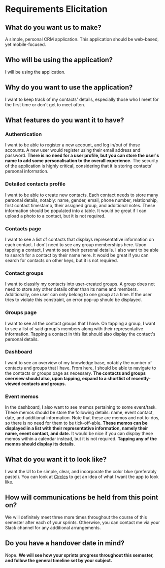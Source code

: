 # Requirements Elicitation

## What do you want us to make?
A simple, personal CRM application. This application should be web-based, yet mobile-focused.

## Who will be using the application?
I will be using the application.

## Why do you want to use the application?
I want to keep track of my contacts' details, especially those who I meet for the first time or don't get to meet often.

## What features do you want it to have?

### Authentication
I want to be able to register a new account, and log in/out of those accounts. A new user would register using their email address and password. **There is no need for a user profile, but you can store the user's name to add some personalisation to the overall experience.** The security of the application is highly critical, considering that it is storing contacts' personal information.

### Detailed contacts profile
I want to be able to create new contacts. Each contact needs to store many personal details, notably: name, gender, email, phone number, relationship, first contact timestamp, their assigned group, and additional notes. These information should be populated into a table. It would be great if I can upload a photo to a contact, but it is not required.

### Contacts page
I want to see a list of contacts that displays representative information on each contact. I don't need to see any group memberships here. Upon tapping a contact, I want to see their personal details. I also want to be able to search for a contact by their name here. It would be great if you can search for contacts on other keys, but it is not required.

### Contact groups
I want to classify my contacts into user-created groups. A group does not need to store any other details other than its name and members. Additionally, one user can only belong to one group at a time. If the user tries to violate this constraint, an error pop-up should be displayed.

### Groups page
I want to see all the contact groups that I have. On tapping a group, I want to see a list of said group's members along with their representative information. Tapping a contact in this list should also display the contact's personal details.

### Dashboard
I want to see an overview of my knowledge base, notably the number of contacts and groups that I have. From here, I should be able to navigate to the contacts or groups page as necessary. **The contacts and groups overview should also, upon tapping, expand to a shortlist of recently-viewed contacts and groups.**

### Event memos
In the dashboard, I also want to see memos pertaining to some event/task. These memos should be store the following details: name, event contact, date, and additional information. Note that these are memos and not to-dos, so there is no need for them to be tick-off-able. **These memos can be displayed in a list with their representative information, namely their name, event contact, and date.** It would be nice if you can display these memos within a calendar instead, but it is not required. **Tapping any of the memos should display its details.**

## What do you want it to look like?
I want the UI to be simple, clear, and incorporate the color blue (preferably pastel). You can look at [Circles](https://www.zoowho.com/) to get an idea of what I want the app to look like.

## How will communications be held from this point on?
We will definitely meet three more times throughout the course of this semester after each of your sprints. Otherwise, you can contact me via your Slack channel for any additional arrangements.

## Do you have a handover date in mind?
Nope. **We will see how your sprints progress throughout this semester, and follow the general timeline set by your subject.**
